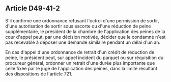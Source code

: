 Article D49-41-2
----
S'il confirme une ordonnance refusant l'octroi d'une permission de sortir, d'une
autorisation de sortir sous escorte ou d'une réduction de peine supplémentaire,
le président de la chambre de l'application des peines de la cour d'appel peut,
par une décision motivée, décider que le condamné n'est pas recevable à déposer
une demande similaire pendant un délai d'un an.

En cas d'appel d'une ordonnance de retrait d'un crédit de réduction de peine, le
président peut, sur appel incident du parquet ou sur réquisition du procureur
général, ordonner un retrait d'une durée plus importante que celle fixée par le
juge de l'application des peines, dans la limite résultant des dispositions de
l'article 721.
